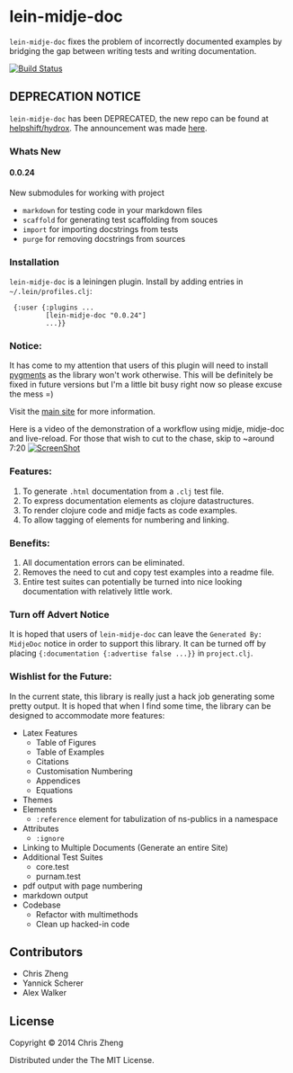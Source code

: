# lein-midje-doc

`lein-midje-doc` fixes the problem of incorrectly documented examples by bridging the gap between writing tests and writing documentation.

[![Build Status](https://travis-ci.org/zcaudate/lein-midje-doc.svg?branch=master)](https://travis-ci.org/zcaudate/lein-midje-doc)

## DEPRECATION NOTICE

`lein-midje-doc` has been DEPRECATED, the new repo can be found at [helpshift/hydrox](https://github.com/helpshift/hydrox). The announcement was made [here](http://z.caudate.me/lein-midje-doc-is-now-hydrox/).

### Whats New

#### 0.0.24

New submodules for working with project

  - `markdown` for testing code in your markdown files
  - `scaffold` for generating test scaffolding from souces
  - `import`   for importing docstrings from tests
  - `purge`    for removing docstrings from sources


### Installation

`lein-midje-doc` is a leiningen plugin. Install by adding entries in `~/.lein/profiles.clj`:

     {:user {:plugins ...
             [lein-midje-doc "0.0.24"]
             ...}}

### Notice:
It has come to my attention that users of this plugin will need to install [pygments](http://pygments.org/) as the library won't work otherwise. This will be definitely be fixed in future versions but I'm a little bit busy right now so please excuse the mess =)


Visit the [main site](http://docs.caudate.me/lein-midje-doc/) for more information.

Here is a video of the demonstration of a workflow using midje, midje-doc and live-reload. For those that wish to cut to the chase, skip to ~around 7:20
[![ScreenShot](https://raw.github.com/zcaudate/lein-midje-doc/master/documentation_tool.png)](http://youtu.be/8FjvhDPIUWE)

### Features:
 1. To generate `.html` documentation from a `.clj` test file.
 2. To express documentation elements as clojure datastructures.
 3. To render clojure code and midje facts as code examples.
 4. To allow tagging of elements for numbering and linking.

### Benefits:
 1. All documentation errors can be eliminated.
 2. Removes the need to cut and copy test examples into a readme file.
 3. Entire test suites can potentially be turned into nice looking documentation with relatively little work.

### Turn off Advert Notice
It is hoped that users of `lein-midje-doc` can leave the `Generated By: MidjeDoc` notice in order to support this library. It can be turned off by placing `{:documentation {:advertise false ...}}` in `project.clj`.

### Wishlist for the Future:
In the current state, this library is really just a hack job generating some pretty output. It is hoped that when I find some time, the library can be designed to accommodate more features:

- Latex Features
  - Table of Figures
  - Table of Examples
  - Citations
  - Customisation Numbering
  - Appendices
  - Equations  
- Themes
- Elements
  - `:reference` element for tabulization of ns-publics in a namespace
- Attributes
  - `:ignore`
- Linking to Multiple Documents (Generate an entire Site)
- Additional Test Suites
  - core.test
  - purnam.test
- pdf output with page numbering
- markdown output
- Codebase
  - Refactor with multimethods
  - Clean up hacked-in code


## Contributors

- Chris Zheng
- Yannick Scherer
- Alex Walker

## License

Copyright © 2014 Chris Zheng

Distributed under the The MIT License.

